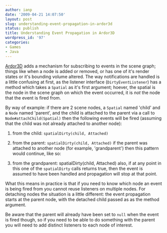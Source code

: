 ```yaml
---
author: ianp
date: '2009-04-21 14:07:50'
layout: post
slug: understanding-event-propagation-in-ardor3d
status: publish
title: Understanding Event Propagation in Ardor3D
wordpress_id: '97'
categories:
- Games
- Java
---
```


[Ardor3D][01] adds a mechanism for subscribing to events in the scene
graph; things like when a node is added or removed, or has one of it's
render states or it's bounding volume altered. The way notifications are
handled is a little confusing at first, as the listener interface
(`DirtyEventListener`) has a method which takes a `Spatial` as it's
first argument; hoever, the spatial is the node in the scene graph on
which the event occurred, it is _not_ the node that the event is fired
from.

By way of example: if there are 2 scene nodes, a `Spatial` named
'child' and a `Node` named 'parent', and the child is attached to the
parent via a call to `Node#attachChild(Spatial)` then the following
events will be fired (assuming that the child was not already attached
to another node):

1. from the child: `spatialDirty(child, Attached)`
2. from the parent: `spatialDirty(child, Attached)`
   if the parent was attached to another node (for example, 'grandparent') then this pattern would continue, like so:

3. from the grandparent: spatialDirty(child, Attached) also, if at any point in this one of the `spatialDirty` calls returns true, then the event is assumed to have been handled and propagation will stop at that point.

What this means in practice is that
if you need to know which node an event is being fired from you cannot
reuse listeners on multiple nodes. For detaching nodes the situation is
a little different: the event propagation starts at the parent node,
with the detached child passed as as the method argument.

Be aware that
the parent will already have been set to `null` when the event is
fired though, so if you need to be able to do something with the parent
you will need to add distinct listeners to each node of interest.

[01]: http://www.ardor3d.com/
